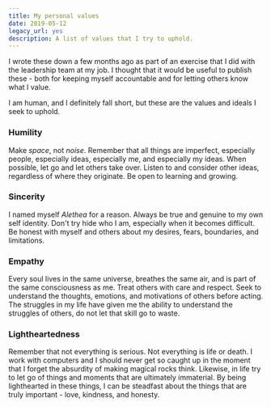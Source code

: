 ```yaml
---
title: My personal values
date: 2019-05-12
legacy_url: yes
description: A list of values that I try to uphold.
---
```


I wrote these down a few months ago as part of an exercise that I did with the leadership team at my job. I thought that it would be useful to publish these - both for keeping myself accountable and for letting others know what I value.

I am human, and I definitely fall short, but these are the values and ideals I seek to uphold.

### Humility

Make *space*, not *noise*. Remember that all things are imperfect, especially people, especially ideas, especially me, and especially my ideas. When possible, let go and let others take over. Listen to and consider other ideas, regardless of where they originate. Be open to learning and growing.

### Sincerity

I named myself *Alethea* for a reason. Always be true and genuine to my own self identity. Don't try hide who I am, especially when it becomes difficult. Be honest with myself and others about my desires, fears, boundaries, and limitations.

### Empathy

Every soul lives in the same universe, breathes the same air, and is part of the same consciousness as me. Treat others with care and respect. Seek to understand the thoughts, emotions, and motivations of others before acting. The struggles in my life have given me the ability to understand the struggles of others, do not let that skill go to waste.

### Lightheartedness

Remember that not everything is serious. Not everything is life or death. I work with computers and I should never get so caught up in the moment that I forget the absurdity of making magical rocks think. Likewise, in life try to let go of things and moments that are ultimately immaterial. By being lighthearted in these things, I can be steadfast about the things that are truly important - love, kindness, and honesty.
